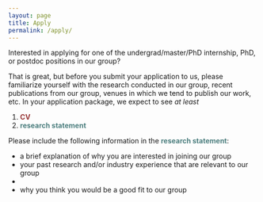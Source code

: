 ```yaml
---
layout: page
title: Apply
permalink: /apply/
---
```


Interested in applying for one of the undergrad/master/PhD internship, PhD, or postdoc positions in our group? 

That is great, but before you submit your application to us, please familiarize yourself with the research conducted in our group, recent publications from our group, venues in which we tend to publish our work, etc. In your application package, we expect to see <i>at least</i>

1. <font color="#973535"><b>CV</b></font>
2. <font color="#4d7f7f"><b>research statement</b></font>

Please include the following information in the <font color="#4d7f7f"><b>research statement</b></font>: 

- a brief explanation of why you are interested in joining our group
- your past research and/or industry experience that are relevant to our group
- 
- why you think you would be a good fit to our group
